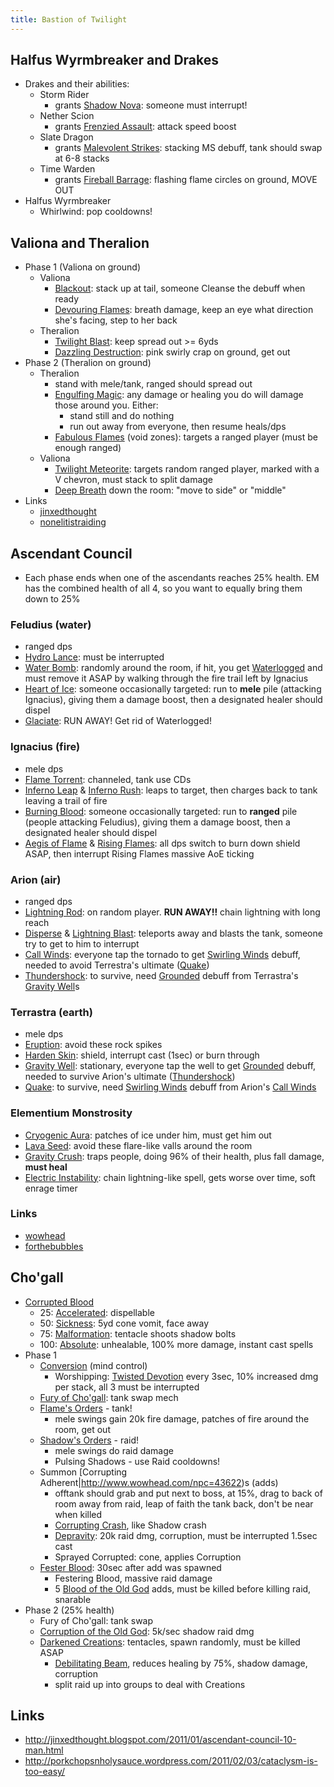 ```yaml
---
title: Bastion of Twilight
---
```


## Halfus Wyrmbreaker and Drakes
  * Drakes and their abilities:
    * Storm Rider
      * grants [Shadow Nova](http://www.wowhead.com/spell=83703): someone must interrupt!
    * Nether Scion
      * grants [Frenzied Assault](http://www.wowhead.com/spell=83693): attack speed boost
    * Slate Dragon
      * grants [Malevolent Strikes](http://www.wowhead.com/spell=83908): stacking MS debuff, tank should swap at 6-8 stacks
    * Time Warden
      * grants [Fireball Barrage](http://www.wowhead.com/spell=83706): flashing flame circles on ground, MOVE OUT
  * Halfus Wyrmbreaker
    * Whirlwind: pop cooldowns!

## Valiona and Theralion
  * Phase 1 (Valiona on ground)
    * Valiona
      * [Blackout](http://www.wowhead.com/spell=92877): stack up at tail, someone Cleanse the debuff when ready
      * [Devouring Flames](http://www.wowhead.com/spell=90950): breath damage, keep an eye what direction she's facing, step to her back
    * Theralion
      * [Twilight Blast](http://www.wowhead.com/spell=95417): keep spread out >= 6yds
      * [Dazzling Destruction](http://www.wowhead.com/spell=86408): pink swirly crap on ground, get out
  * Phase 2 (Theralion on ground)
    * Theralion
      * stand with mele/tank, ranged should spread out
      * [Engulfing Magic](http://www.wowhead.com/spell=86622): any damage or healing you do will damage those around you. Either:
        * stand still and do nothing
        * run out away from everyone, then resume heals/dps
      * [Fabulous Flames](http://www.wowhead.com/spell=86505) (void zones): targets a ranged player (must be enough ranged)
    * Valiona
      * [Twilight Meteorite](http://www.wowhead.com/spell=86013): targets random ranged player, marked with a V chevron, must stack to split damage
      * [Deep Breath](http://www.wowhead.com/spell=86059) down the room: "move to side" or "middle"
  * Links
    * [jinxedthought](http://jinxedthought.blogspot.com/2010/12/valiona-theralion-10-man.html)
    * [nonelitistraiding](http://nonelitistraiding.blogspot.com/2011/03/hints-for-valonia-and-theralion-10.html)

## Ascendant Council
  * Each phase ends when one of the ascendants reaches 25% health. EM has the combined health of all 4, so you want to equally bring them down to 25%

### Feludius (water)
  * ranged dps
  * [Hydro Lance](http://www.wowhead.com/spell=82752): must be interrupted
  * [Water Bomb](http://www.wowhead.com/spell=82699): randomly around the room, if hit, you get [Waterlogged](http://www.wowhead.com/spell=82762) and must remove it ASAP by walking through the fire trail left by Ignacius
  * [Heart of Ice](http://www.wowhead.com/spell=82665): someone occasionally targeted: run to **mele** pile (attacking Ignacius), giving them a damage boost, then a designated healer should dispel
  * [Glaciate](http://www.wowhead.com/spell=82746): RUN AWAY! Get rid of Waterlogged!

### Ignacius (fire)
  * mele dps
  * [Flame Torrent](http://www.wowhead.com/spell=82777): channeled, tank use CDs
  * [Inferno Leap](http://www.wowhead.com/spell=82857) & [Inferno Rush](http://www.wowhead.com/spell=82859): leaps to target, then charges back to tank leaving a trail of fire
  * [Burning Blood](http://www.wowhead.com/spell=82660): someone occasionally targeted: run to **ranged** pile (people attacking Feludius), giving them a damage boost, then a designated healer should dispel
  * [Aegis of Flame](http://www.wowhead.com/spell=82631) & [Rising Flames](http://www.wowhead.com/spell=82636): all dps switch to burn down shield ASAP, then interrupt Rising Flames massive AoE ticking

### Arion (air)
  * ranged dps
  * [Lightning Rod](http://www.wowhead.com/spell=83099): on random player. **RUN AWAY!!** chain lightning with long reach
  * [Disperse](http://www.wowhead.com/spell=83087) & [Lightning Blast](http://www.wowhead.com/spell=93988): teleports away and blasts the tank, someone try to get to him to interrupt
  * [Call Winds](http://www.wowhead.com/spell=83491): everyone tap the tornado to get [Swirling Winds](http://www.wowhead.com/spell=83500) debuff, needed to avoid Terrestra's ultimate ([Quake](http://www.wowhead.com/spell=83565))
  * [Thundershock](http://www.wowhead.com/spell=83067): to survive, need [Grounded](http://www.wowhead.com/spell=83581) debuff from Terrastra's [Gravity Well](http://www.wowhead.com/spell=79244)s

### Terrastra (earth)
  * mele dps
  * [Eruption](http://www.wowhead.com/spell=83675): avoid these rock spikes
  * [Harden Skin](http://www.wowhead.com/spell=83718): shield, interrupt cast (1sec) or burn through
  * [Gravity Well](http://www.wowhead.com/spell=79244): stationary, everyone tap the well to get [Grounded](http://www.wowhead.com/spell=83581) debuff, needed to survive Arion's ultimate ([Thundershock](http://www.wowhead.com/spell=92470))
  * [Quake](http://www.wowhead.com/spell=83565): to survive, need [Swirling Winds](http://www.wowhead.com/spell=83500) debuff from Arion's [Call Winds](http://www.wowhead.com/spell=83491)

### Elementium Monstrosity
  * [Cryogenic Aura](http://www.wowhead.com/spell=84918): patches of ice under him, must get him out
  * [Lava Seed](http://www.wowhead.com/spell=84913): avoid these flare-like valls around the room
  * [Gravity Crush](http://www.wowhead.com/spell=84948): traps people, doing 96% of their health, plus fall damage, **must heal**
  * [Electric Instability](http://www.wowhead.com/spell=84529): chain lightning-like spell, gets worse over time, soft enrage timer

### Links
  * [wowhead](http://www.wowhead.com/npc=43735)
  * [forthebubbles](http://forthebubbles.wordpress.com/2011/03/08/bot-ascendant-council/)

## Cho'gall
  * [Corrupted Blood](http://www.wowhead.com/spell=93189)
    * 25: [Accelerated](http://www.wowhead.com/spell=81836): dispellable
    * 50: [Sickness](http://www.wowhead.com/spell=93202): 5yd cone vomit, face away
    * 75: [Malformation](http://www.wowhead.com/spell=82125): tentacle shoots shadow bolts
    * 100: [Absolute](http://www.wowhead.com/spell=82170): unhealable, 100% more damage, instant cast spells
  * Phase 1
    * [Conversion](http://www.wowhead.com/spell=93204) (mind control)
      * Worshipping: [Twisted Devotion](http://www.wowhead.com/spell=93206) every 3sec, 10% increased dmg per stack, all 3 must be interrupted
    * [Fury of Cho'gall](http://www.wowhead.com/spell=86027): tank swap mech
    * [Flame's Orders](http://www.wowhead.com/spell=87579) - tank!
      * mele swings gain 20k fire damage, patches of fire around the room, get out
    * [Shadow's Orders](http://www.wowhead.com/spell=81556) - raid!
      * mele swings do raid damage
      * Pulsing Shadows - use Raid cooldowns!
    * Summon [Corrupting Adherent|http://www.wowhead.com/npc=43622)s (adds)
      * offtank should grab and put next to boss, at 15%, drag to back of room away from raid, leap of faith the tank back, don't be near when killed
      * [Corrupting Crash](http://www.wowhead.com/spell=93180), like Shadow crash
      * [Depravity](http://www.wowhead.com/spell=81713): 20k raid dmg, corruption, must be interrupted 1.5sec cast
      * Sprayed Corrupted: cone, applies Corruption
    * [Fester Blood](http://www.wowhead.com/spell=82299): 30sec after add was spawned
      * Festering Blood, massive raid damage
      * 5 [Blood of the Old God](http://www.wowhead.com/npc=43707) adds, must be killed before killing raid, snarable
  * Phase 2 (25% health)
    * Fury of Cho'gall: tank swap
    * [Corruption of the Old God](http://www.wowhead.com/?spell=94144): 5k/sec shadow raid dmg
    * [Darkened Creations](http://www.wowhead.com/spell=93161): tentacles, spawn randomly, must be killed ASAP
      * [Debilitating Beam](http://www.wowhead.com/spell=93133), reduces healing by 75%, shadow damage, corruption
      * split raid up into groups to deal with Creations
  


## Links
  * http://jinxedthought.blogspot.com/2011/01/ascendant-council-10-man.html
  * http://porkchopsnholysauce.wordpress.com/2011/02/03/cataclysm-is-too-easy/
